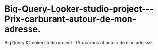 # Big-Query-Looker-studio-project---Prix-carburant-autour-de-mon-adresse.
Big Query &amp; Looker studio project - Prix carburant autour de mon adresse.
